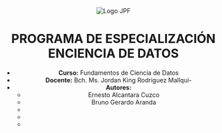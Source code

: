 <div style="text-align: center;">
  <img src="imagenes/logo.jpg" alt="Logo JPF">
</div>



<div style="text-align: center;">

# PROGRAMA DE ESPECIALIZACIÓN ENCIENCIA DE DATOS

- **Curso:** Fundamentos de Ciencia de Datos
- **Docente:** Bch. Ms. Jordan King Rodriguez Mallqui- 
- **Autores:** 
  - Ernesto Alcantara Cuzco
  - Bruno Gerardo Aranda 
  -
  -
  - 

</div>